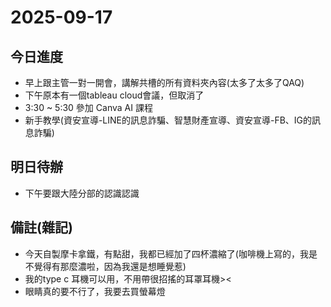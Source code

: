 # 2025-09-17

## 今日進度 
- 早上跟主管一對一開會，講解共槽的所有資料夾內容(太多了太多了QAQ)
- 下午原本有一個tableau cloud會議，但取消了
- 3:30 ~ 5:30 參加 Canva AI 課程
- 新手教學(資安宣導-LINE的訊息詐騙、智慧財產宣導、資安宣導-FB、IG的訊息詐騙)

## 明日待辦
- 下午要跟大陸分部的認識認識

## 備註(雜記)
- 今天自製摩卡拿鐵，有點甜，我都已經加了四杯濃縮了(咖啡機上寫的，我是不覺得有那麼濃啦，因為我還是想睡覺惹)
- 我的type c 耳機可以用，不用帶很招搖的耳罩耳機><
- 眼睛真的要不行了，我要去買螢幕燈

